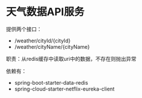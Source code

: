 # 天气数据API服务

提供两个接口：
 - /weather/cityId/{cityId}
 - /weather/cityName/{cityName}
 
职责：从redis缓存中读取uri中的数据，不存在则抛出异常

依赖有：
- spring-boot-starter-data-redis
- spring-cloud-starter-netflix-eureka-client
